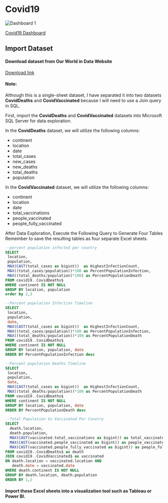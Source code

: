 # Covid19
 
![Dashboard 1](https://github.com/Jayagopal-web/Covid19/assets/66839291/7204c609-e572-465e-86ad-d529df2e4215)

[Covid19 Dashboard](https://public.tableau.com/app/profile/jayagopal.k/viz/Covid19_16915094975520/Dashboard1)


## Import Dataset


#### Download dataset from Our World in Data Website
[Download link](https://ourworldindata.org/coronavirus)

#### Note:
Although this is a single-sheet dataset, I have separated it into two datasets **CovidDeaths** and **CovidVaccinated** because I will need to use a Join query in SQL.

First, import the **CovidDeaths** and **CovidVaccinated** datasets into Microsoft SQL Server for data exploration.

In the **CovidDeaths** dataset, we will utilize the following columns:
* continent	
* location
* date
* total_cases
* new_cases
* new_deaths
* total_deaths
* population

In the **CovidVaccinated** dataset, we will utilize the following columns:
* continent	
* location
* date
* total_vaccinations
* people_vaccinated
* people_fully_vaccinated


After Data Exploration, Execute the Following Query to Generate Four Tables
Remember to save the resulting tables as four separate Excel sheets.

```SQL
--percent population infected per country
SELECT
 location,
 population,
 MAX(CAST(total_cases as bigint))  as HighestInfectionCount,
 MAX((total_cases/population))*100 as PercentPopulationInfection,
 MAX((total_deaths/population)*100) as PercentPopulationDeath
FROM covid19..CovidDeaths$
WHERE continent IS NOT NULL
GROUP BY location, population
order by 2,3
```

```SQL
--Percent population Infection Timeline
SELECT 
 location,
 population,
 date,
 MAX(CAST(total_cases as bigint))  as HighestInfectionCount, 
 MAX((total_cases/population))*100 as PercentPopulationInfection, 
 MAX((total_deaths/population))*100 as PercentPopulationDeath
FROM covid19..CovidDeaths$
WHERE continent IS NOT NULL
GROUP BY location, population, date
ORDER BY PercentPopulationInfection desc
```

```SQL
--Percent population Deaths Timeline
SELECT 
 location,
 population,
 date,
 MAX(CAST(total_cases as bigint))  as HighestInfectionCount, 
 MAX((total_deaths/population))*100 as PercentPopulationDeath
FROM covid19..CovidDeaths$
WHERE continent IS NOT NULL
GROUP BY location, population, date
ORDER BY PercentPopulationDeath desc
```

```SQL
--Total Population Vs Vaccinated Per Conutry
SELECT 
  death.location, 
  death.population,
  MAX(CAST(vaccinated.total_vaccinations as bigint)) as total_vaccinated,
  MAX(CAST(vaccinated.people_vaccinated as bigint)) as people_vaccinated,
  MAX(CAST(vaccinated.people_fully_vaccinated as bigint)) as people_fully_vaccinated
FROM covid19..CovidDeaths$ as death 
JOIN covid19..CovidVaccinated$ as vaccinated
ON death.location = vaccinated.location AND
   death.date = vaccinated.date
WHERE death.continent IS NOT NULL
GROUP BY death.location, death.population
ORDER BY 1,2
```

#### Import these Excel sheets into a visualization tool such as Tableau or Power BI.

